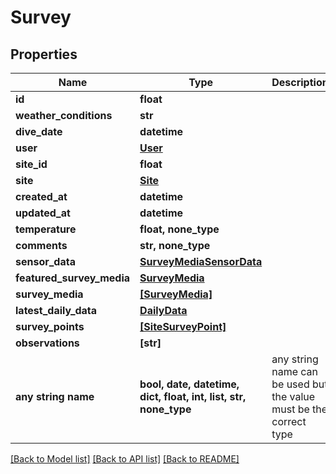 # Survey


## Properties
Name | Type | Description | Notes
------------ | ------------- | ------------- | -------------
**id** | **float** |  | 
**weather_conditions** | **str** |  | 
**dive_date** | **datetime** |  | 
**user** | [**User**](User.md) |  | 
**site_id** | **float** |  | 
**site** | [**Site**](Site.md) |  | 
**created_at** | **datetime** |  | 
**updated_at** | **datetime** |  | 
**temperature** | **float, none_type** |  | [optional] 
**comments** | **str, none_type** |  | [optional] 
**sensor_data** | [**SurveyMediaSensorData**](SurveyMediaSensorData.md) |  | [optional] 
**featured_survey_media** | [**SurveyMedia**](SurveyMedia.md) |  | [optional] 
**survey_media** | [**[SurveyMedia]**](SurveyMedia.md) |  | [optional] 
**latest_daily_data** | [**DailyData**](DailyData.md) |  | [optional] 
**survey_points** | [**[SiteSurveyPoint]**](SiteSurveyPoint.md) |  | [optional] 
**observations** | **[str]** |  | [optional] 
**any string name** | **bool, date, datetime, dict, float, int, list, str, none_type** | any string name can be used but the value must be the correct type | [optional]

[[Back to Model list]](../README.md#documentation-for-models) [[Back to API list]](../README.md#documentation-for-api-endpoints) [[Back to README]](../README.md)


